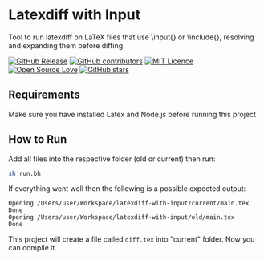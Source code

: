 # Latexdiff with Input

Tool to run latexdiff on LaTeX files that use \input{} or \include{}, resolving and expanding them before diffing.

[![GitHub Release](https://img.shields.io/github/release/s3researchlab/latexdiff-with-input.svg)](https://github.com/s3researchlab/latexdiff-with-input/releases/latest)
[![GitHub contributors](https://img.shields.io/github/contributors/s3researchlab/latexdiff-with-input.svg)](https://github.com/s3researchlab/latexdiff-with-input/graphs/contributors)
[![MIT Licence](https://badges.frapsoft.com/os/mit/mit.svg?v=103)](https://opensource.org/licenses/mit-license.php)
[![Open Source Love](https://badges.frapsoft.com/os/v1/open-source.svg?v=103)](https://github.com/ellerbrock/open-source-badges/)
[![GitHub stars](https://img.shields.io/github/stars/s3researchlab/latexdiff-with-input.svg)](https://github.com/s3researchlab/latexdiff-with-input)

## Requirements

Make sure you have installed Latex and Node.js before running this project

## How to Run

Add all files into the respective folder (old or current) then run:

```sh
sh run.bh
```

If everything went well then the following is a possible expected output:

```
Opening /Users/user/Workspace/latexdiff-with-input/current/main.tex
Done
Opening /Users/user/Workspace/latexdiff-with-input/old/main.tex
Done
```

This project will create a file called `diff.tex` into "current" folder. Now you can compile it.